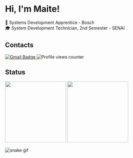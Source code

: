 # Hi, I'm Maite!
:briefcase: Systems Development Apprentice - Bosch </br>
:mortar_board: System Development Technician, 2nd Semester - SENAI

## Contacts
<a href="mailto:maitefeld2302@gmail.com?subject=Hi, Maite! (from Github)" target="_blank"  rel="noreferrer">
  <img src="https://img.shields.io/badge/Gmail-red?style=for-the-badge&logo=gmail&logoColor=white" alt="Gmail Badge"/>
</a>
<img src="https://komarev.com/ghpvc/?username=m4ite&style=flat-square&color=blue" alt="Profile views counter"/>

## Status
<picture>
  <source 
    srcset="https://github-readme-stats.vercel.app/api?username=m4ite&theme=nightowl&show_icons=true&count_private=true"
    media="(prefers-color-scheme: dark)"
  />
  <source
    srcset="https://github-readme-stats.vercel.app/api?username=m4ite&theme=buefy&show_icons=true&count_private=true"
    media="(prefers-color-scheme: light), (prefers-color-scheme: no-preference)"
  />
  <img
    height="200em"
    src="https://github-readme-stats.vercel.app/api?username=m4ite&theme=buefy&show_icons=true&count_private=true"
  />
</picture>

<picture>
  <source 
    srcset="https://github-readme-stats.vercel.app/api/top-langs/?username=m4ite&theme=nightowl&layout=compact&langs_count=10"
    media="(prefers-color-scheme: dark)"
  />
  <source
    srcset="https://github-readme-stats.vercel.app/api/top-langs/?username=m4ite&theme=buefy&layout=compact&langs_count=10"
    media="(prefers-color-scheme: light), (prefers-color-scheme: no-preference)"
  />
  <img
    height="200em"
    src="https://github-readme-stats.vercel.app/api/top-langs/?username=m4ite&theme=buefy&layout=compact&langs_count=10"
  />
</picture>


![snake gif](https://github.com/YOUR_USERNAME/YOUR_USERNAME/blob/output/github-contribution-grid-snake.gif)
